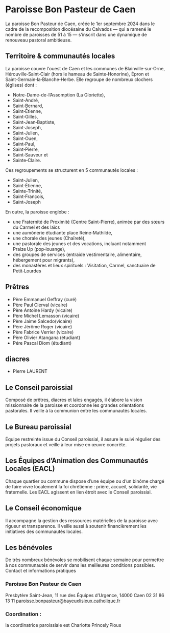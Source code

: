 # Paroisse Bon Pasteur de Caen 
La paroisse Bon Pasteur de Caen, créée le 1er septembre 2024 dans le cadre de la recomposition diocésaine du Calvados — qui a ramené le nombre de paroisses de 51 à 15 — s’inscrit dans une dynamique de renouveau pastoral ambitieuse.

## Territoire & communautés locales
La paroisse couvre l'ouest de Caen et les communes de Blainville‑sur‑Orne, Hérouville‑Saint‑Clair (hors le hameau de Sainte‑Honorine), Épron et Saint‑Germain‑la‑Blanche‑Herbe.
Elle regroupe de nombreux clochers (églises) dont : 
* Notre-Dame-de-l’Assomption (La Gloriette), 
* Saint‑André,
* Saint‑Bernard,
* Saint‑Étienne,
* Saint‑Gilles,
* Saint‑Jean‑Baptiste,
* Saint‑Joseph,
* Saint‑Julien,
* Saint‑Ouen,
* Saint‑Paul,
* Saint‑Pierre,
* Saint‑Sauveur et
* Sainte‑Claire.

Ces regroupements se structurent en 5 communautés locales : 
* Saint‑Julien, 
* Saint‑Étienne, 
* Sainte‑Trinité, 
* Saint‑François, 
* Saint‑Joseph 

En outre, la paroisse englobe :

* une Fraternité de Proximité (Centre Saint-Pierre), animée par des sœurs du Carmel et des laïcs
* une aumônerie étudiante place Reine‑Mathilde,
* une chorale des jeunes (Chaïreté),
* une pastorale des jeunes et des vocations, incluant notamment Praize Up (pop‑louange),
* des groupes de services (entraide vestimentaire, alimentaire, hébergement pour migrants),
* des monastères et lieux spirituels : Visitation, Carmel, sanctuaire de Petit‑Lourdes 

## Prêtres 
* Père Emmanuel Geffray (curé)
* Père Paul Clerval (vicaire)
* Père Antoine Hardy (vicaire)
* Père Michel Lemasson (vicaire)
* Père Jaime Salcedo(vicaire)
* Père Jérôme Roger (vicaire)
* Père Fabrice Verrier (vicaire)
* Père Olivier Atangana (étudiant)
* Pére Pascal Diom (étudiant)
  
## diacres 
* Pierre LAURENT

## Le Conseil paroissial
Composé de prêtres, diacres et laïcs engagés, il élabore la vision missionnaire de la paroisse et coordonne les grandes orientations pastorales. Il veille à la communion entre les communautés locales.

## Le Bureau paroissial
Équipe restreinte issue du Conseil paroissial, il assure le suivi régulier des projets pastoraux et veille à leur mise en œuvre concrète.

## Les Équipes d’Animation des Communautés Locales (EACL)
Chaque quartier ou commune dispose d’une équipe ou d’un binôme chargé de faire vivre localement la foi chrétienne : prière, accueil, solidarité, vie fraternelle. Les EACL agissent en lien étroit avec le Conseil paroissial.

## Le Conseil économique
Il accompagne la gestion des ressources matérielles de la paroisse avec rigueur et transparence. Il veille aussi à soutenir financièrement les initiatives des communautés locales.

## Les bénévoles
De très nombreux bénévoles se mobilisent chaque semaine pour permettre à nos communautés de servir dans les meilleures conditions possibles.
Contact et informations pratiques

### Paroisse Bon Pasteur de Caen
Presbytère Saint-Jean, 11 rue des Équipes d’Urgence, 14000 Caen
02 31 86 13 11
paroisse.bonpasteur@bayeuxlisieux.catholique.fr

### Coordination : 
la coordinatrice paroissiale est Charlotte Princely Pious 
